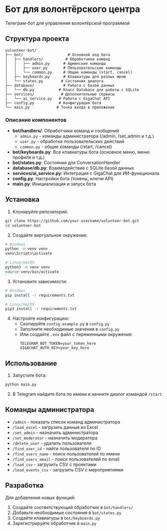# Бот для волонтёрского центра

Телеграм-бот для управления волонтёрской программой

## Структура проекта

```
volunteer-bot/
├── bot/                    # Основной код бота
│   ├── handlers/          # Обработчики команд
│   │   ├── admin.py      # Админские команды
│   │   ├── user.py       # Пользовательские команды
│   │   └── common.py     # Общие команды (start, cancel)
│   ├── keyboards.py      # Клавиатуры для разных меню
│   └── states.py        # Состояния диалога
├── database/             # Работа с базой данных
│   └── db.py           # Класс Database для работы с SQLite
├── services/            # Дополнительные сервисы
│   └── ai_service.py   # Работа с GigaChat API
├── config.py           # Конфигурация бота
└── main.py            # Точка входа в приложение
```

### Описание компонентов

- **bot/handlers/**: Обработчики команд и сообщений
  - `admin.py` - команды администратора (/admin, /set_admin и т.д.)
  - `user.py` - обработка пользовательских действий
  - `common.py` - общие команды (/start, /cancel)
- **bot/keyboards.py**: Все клавиатуры бота (основное меню, меню профиля и т.д.)
- **bot/states.py**: Состояния для ConversationHandler
- **database/db.py**: Взаимодействие с SQLite базой данных
- **services/ai_service.py**: Интеграция с GigaChat для ИИ-функционала
- **config.py**: Настройки бота (токены, ключи API)
- **main.py**: Инициализация и запуск бота

## Установка

1. Клонируйте репозиторий:
```bash
git clone https://github.com/your-username/volunteer-bot.git
cd volunteer-bot
```

2. Создайте виртуальное окружение:
```bash
# Windows
python -m venv venv
venv\Scripts\activate

# Linux/macOS
python3 -m venv venv
source venv/bin/activate
```

3. Установите зависимости:
```bash
# Windows
pip install -r requirements.txt

# Linux/macOS
pip3 install -r requirements.txt
```

4. Настройте конфигурацию:
   - Скопируйте `config.example.py` в `config.py`
   - Заполните необходимые значения в `config.py`
   - Или создайте `.env` файл с переменными окружения:
     ```
     TELEGRAM_BOT_TOKEN=your_token_here
     GIGACHAT_AUTH_KEY=your_key_here
     ```

## Использование

1. Запустите бота:
```bash
python main.py
```

2. В Telegram найдите бота по имени и начните диалог командой `/start`

## Команды администратора

- `/admin` - показать список команд администратора
- `/load_excel` - загрузить данные из Excel
- `/set_admin` - назначить администратора
- `/set_moderator` - назначить модератора
- `/delete_user` - удалить пользователя
- `/find_user_id` - найти пользователя по ID
- `/find_users_name` - поиск пользователей по имени
- `/find_users_email` - поиск пользователей по email
- `/load_csv` - загрузить CSV с проектами
- `/load_events_csv` - загрузить CSV с мероприятиями

## Разработка

Для добавления новых функций:
1. Создайте соответствующий обработчик в `bot/handlers/`
2. Добавьте необходимые состояния в `bot/states.py`
3. Создайте клавиатуры в `bot/keyboards.py`
4. Зарегистрируйте обработчик в `main.py`
